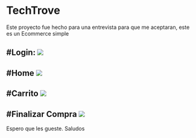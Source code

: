 # TechTrove
Este proyecto fue hecho para una entrevista para que me aceptaran, este es un Ecommerce simple

#Login:
<img src="../assets/img/Login.jpeg" />
----
#Home
<img src="../assets/img/Home.jpeg" />
----
#Carrito
<img src="../assets/img/Carrito.jpeg" />
----
#Finalizar Compra
<img src="../assets/img/FinalizarCompra.jpeg" />
----
Espero que les gueste. Saludos
